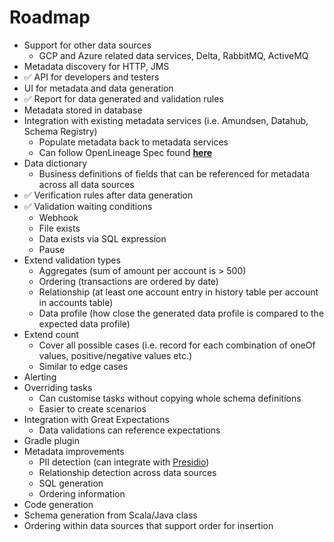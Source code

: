 # Roadmap

- Support for other data sources
    - GCP and Azure related data services, Delta, RabbitMQ, ActiveMQ
- Metadata discovery for HTTP, JMS
- :white_check_mark: API for developers and testers
- UI for metadata and data generation
- :white_check_mark: Report for data generated and validation rules
- Metadata stored in database
- Integration with existing metadata services (i.e. Amundsen, Datahub, Schema Registry)
    - Populate metadata back to metadata services
    - Can follow OpenLineage Spec found [**here**](https://github.com/OpenLineage/OpenLineage/blob/main/spec/OpenLineage.md#standard-facets)
- Data dictionary
    - Business definitions of fields that can be referenced for metadata across all data sources
- :white_check_mark: Verification rules after data generation
- :white_check_mark: Validation waiting conditions
    - Webhook
    - File exists
    - Data exists via SQL expression
    - Pause
- Extend validation types
    - Aggregates (sum of amount per account is > 500)
    - Ordering (transactions are ordered by date)
    - Relationship (at least one account entry in history table per account in accounts table)
    - Data profile (how close the generated data profile is compared to the expected data profile)
- Extend count
    - Cover all possible cases (i.e. record for each combination of oneOf values, positive/negative values etc.)
    - Similar to edge cases
- Alerting
- Overriding tasks
    - Can customise tasks without copying whole schema definitions
    - Easier to create scenarios
- Integration with Great Expectations
    - Data validations can reference expectations
- Gradle plugin
- Metadata improvements
    - PII detection (can integrate with [Presidio](https://microsoft.github.io/presidio/analyzer/))
    - Relationship detection across data sources
    - SQL generation
    - Ordering information
- Code generation
- Schema generation from Scala/Java class
- Ordering within data sources that support order for insertion
